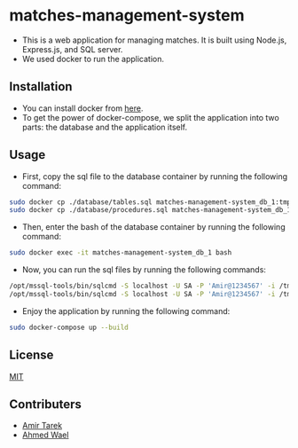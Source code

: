 # matches-management-system

- This is a web application for managing matches. It is built using Node.js, Express.js, and SQL server.
- We used docker to run the application.

## Installation

- You can install docker from [here](https://docs.docker.com/get-docker/).
- To get the power of docker-compose, we split the application into two parts: the database and the application itself.

## Usage

- First, copy the sql file to the database container by running the following command:

```bash
sudo docker cp ./database/tables.sql matches-management-system_db_1:tmp
sudo docker cp ./database/procedures.sql matches-management-system_db_1:tmp
```

- Then, enter the bash of the database container by running the following command:

```bash
sudo docker exec -it matches-management-system_db_1 bash
```

- Now, you can run the sql files by running the following commands:

```bash
/opt/mssql-tools/bin/sqlcmd -S localhost -U SA -P 'Amir@1234567' -i /tmp/tables.sql
/opt/mssql-tools/bin/sqlcmd -S localhost -U SA -P 'Amir@1234567' -i /tmp/procedures.sql
```

- Enjoy the application by running the following command:

```bash
sudo docker-compose up --build
```

## License

[MIT](https://choosealicense.com/licenses/mit/)

## Contributers

- [Amir Tarek](https://github.com/amir-awad)
- [Ahmed Wael](https://github.com/ahmedwael216)
